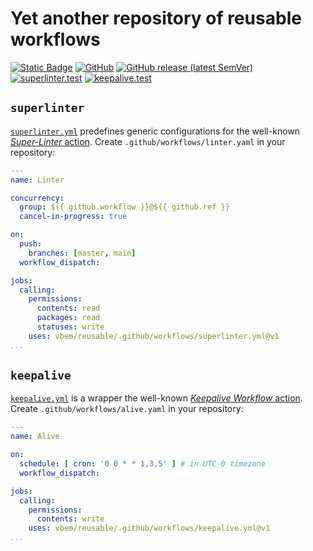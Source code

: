 # Yet another repository of reusable workflows
[![Static Badge](https://img.shields.io/badge/GitHub%20Actions-reusable%20workflows-blue?logo=github)](https://docs.github.com/en/actions/using-workflows/reusing-workflows)
[![GitHub](https://img.shields.io/github/license/vbem/reusable?color=blue)](LICENSE)
[![GitHub release (latest SemVer)](https://img.shields.io/github/v/release/vbem/reusable?label=Release&logo=github)](https://github.com/vbem/reusable/releases)
[![superlinter.test](https://github.com/vbem/reusable/actions/workflows/superlinter.test.yml/badge.svg)](https://github.com/vbem/reusable/actions/workflows/superlinter.test.yml)
[![keepalive.test](https://github.com/vbem/reusable/actions/workflows/keepalive.test.yml/badge.svg)](https://github.com/vbem/reusable/actions/workflows/keepalive.test.yml)

## `superlinter`
[`superlinter.yml`](.github/workflows/superlinter.yml) predefines generic configurations for the well-known [*Super-Linter* action](https://github.com/marketplace/actions/super-linter). Create `.github/workflows/linter.yaml` in your repository:
```yaml
---
name: Linter

concurrency:
  group: ${{ github.workflow }}@${{ github.ref }}
  cancel-in-progress: true

on:
  push:
    branches: [master, main]
  workflow_dispatch:

jobs:
  calling:
    permissions:
      contents: read
      packages: read
      statuses: write
    uses: vbem/reusable/.github/workflows/superlinter.yml@v1
...
```

## `keepalive`
[`keepalive.yml`](.github/workflows/keepalive.yml) is a wrapper the well-known [*Keepalive Workflow* action](https://github.com/marketplace/actions/keepalive-workflow). Create `.github/workflows/alive.yaml` in your repository:
```yaml
---
name: Alive

on:
  schedule: [ cron: '0 0 * * 1,3,5' ] # in UTC-0 timezone
  workflow_dispatch:

jobs:
  calling:
    permissions:
      contents: write
    uses: vbem/reusable/.github/workflows/keepalive.yml@v1
...
```